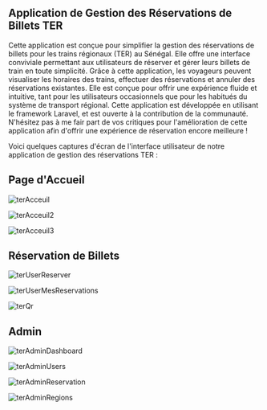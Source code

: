 ## Application de Gestion des Réservations de Billets TER

Cette application est conçue pour simplifier la gestion des réservations de billets pour les trains régionaux (TER) au Sénégal. Elle offre une interface conviviale permettant aux utilisateurs de réserver et gérer leurs billets de train en toute simplicité. Grâce à cette application, les voyageurs peuvent visualiser les horaires des trains, effectuer des réservations et annuler des réservations existantes. Elle est conçue pour offrir une expérience fluide et intuitive, tant pour les utilisateurs occasionnels que pour les habitués du système de transport régional. Cette application est développée en utilisant le framework Laravel, et est ouverte à la contribution de la communauté. N'hésitez pas à me fair part de vos critiques pour l'amélioration de cette application afin d'offrir une expérience de réservation encore meilleure !

Voici quelques captures d'écran de l'interface utilisateur de notre application de gestion des réservations TER :

## Page d'Accueil

![terAcceuil](https://github.com/divaarica/appTer/assets/151394040/43ace76e-0216-4393-88b9-ac534ef09c14)



![terAcceuil2](https://github.com/divaarica/appTer/assets/151394040/e791716b-402b-497c-bc86-6ad41d1bd691)



![terAcceuil3](https://github.com/divaarica/appTer/assets/151394040/086523c6-716b-4f2d-9128-28b9defe5719)



## Réservation de Billets 

![terUserReserver](https://github.com/divaarica/appTer/assets/151394040/3ce04a90-68c3-40c7-aa3c-370f0417d5eb)



![terUserMesReservations](https://github.com/divaarica/appTer/assets/151394040/bc2a31ab-73c6-43a5-8ec8-5b8774e39484)



![terQr](https://github.com/divaarica/appTer/assets/151394040/7e07539c-3516-4f1d-931c-46930b8dbe0d)


## Admin 
![terAdminDashboard](https://github.com/divaarica/appTer/assets/151394040/71b3cf94-0368-491c-bf34-5f31e80f895b)



![terAdminUsers](https://github.com/divaarica/appTer/assets/151394040/014b9e65-0a3f-4cde-aa48-a5bd3d48550b)



![terAdminReservation](https://github.com/divaarica/appTer/assets/151394040/0f4ba0aa-53df-424b-a1aa-f941cd7eb46e)



![terAdminRegions](https://github.com/divaarica/appTer/assets/151394040/a08cd4a5-a1c3-4309-bf95-77867d1d1906)


